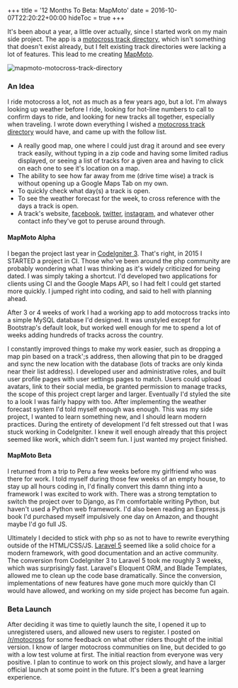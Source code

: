 +++
title = '12 Months To Beta: MapMoto'
date = 2016-10-07T22:20:22+00:00
hideToc = true
+++

It's been about a year, a little over actually, since I started work on my main side project. The app is a [motocross track directory](https://mapmoto.com),  which isn't something that doesn't exist already, but I felt existing track directories were lacking a lot of features. This lead to me creating [MapMoto](https://mapmoto.com).

![mapmoto-motocross-track-directory](/posts/images/12-months-to-beta/mapmoto.png)


### An Idea

I ride motocross a lot, not as much as a few years ago, but a lot. I'm always looking up weather before I ride, looking for hot-line numbers to call to confirm days to ride, and looking for new tracks all together, especially when traveling. I wrote down everything I wished a [motocross track directory](https://mapmoto.com) would have, and came up with the follow list.


* A really good map, one where I could  just drag it around and see every track easily, without typing in a zip code and having some limited radius displayed, or seeing a list of tracks for a given area and having to click on each one to see it's location on a map.
* The ability to see how far away from me (drive time wise) a track is without opening up a Google Maps Tab on my own.
* To quickly check what day(s) a track is open.
* To see the weather forecast for the week, to cross reference with the days a track is open.
* A track's website, [facebook](https://www.facebook.com), [twitter](https://x.com/), [instagram](https://www.instagram.com/), and whatever other contact info they've got to peruse around through.


#### MapMoto Alpha

I began the project last year in [CodeIgniter 3](https://www.codeigniter.com/). That's right, in 2015 I STARTED a project in CI. Those who've been around the php community are probably wondering what I was thinking as it's widely criticized for being dated. I was simply taking a shortcut. I'd developed two applications for clients using CI and the Google Maps API, so I had felt I could get started more quickly. I jumped right into coding, and said to hell with planning ahead.

After 3 or 4 weeks of work I had a working app to add motocross tracks into a simple MySQL database I'd designed. It was unstyled except for Bootstrap's default look, but worked well enough for me to spend a lot of weeks adding hundreds of tracks across the country.

I constantly improved things to make my work easier, such as dropping a map pin based on a track';s address, then allowing that pin to be dragged and sync the new location with the database (lots of tracks are only kinda near their list address). I developed user and administrative  roles, and built user profile pages with user settings pages to match. Users could upload avatars, link to their social media, be granted permission to manage tracks, the scope of this project crept larger and larger. Eventually I'd styled the site to a look I was fairly happy with too. After implementing the weather forecast system I'd told myself enough was enough. This was my side project, I wanted to learn something new, and I should learn modern practices. During the entirety of development I'd felt stressed out that I was stuck working in CodeIgniter. I knew it well enough already that this project seemed like work, which didn't seem fun. I just wanted my project finished.

#### MapMoto Beta

I returned from a trip to Peru a few weeks before my girlfriend who was there for work. I told myself  during those few weeks of an empty house, to stay up all hours coding in, I'd finally convert this damn thing into a framework I was excited to work with. There was a strong temptation to switch the project over to Django, as I'm comfortable writing Python, but haven't used a Python web framework. I'd also been reading an Express.js book I'd purchased myself impulsively one day on Amazon, and thought maybe I'd go full JS.

Ultimately I decided to stick with php so as not to have to rewrite everything outside of the HTML/CSS/JS. [Laravel 5](https://laravel.com/) seemed like a solid choice for a modern framework, with good documentation and an active community. The conversion from CodeIgniter 3 to Laravel 5 took me roughly 3 weeks, which was surprisingly fast. Laravel's Eloquent ORM, and Blade Templates, allowed me to clean up the code base dramatically. Since the conversion, implementations of new features have gone much more quickly than CI would have allowed, and working on my side project has become fun again.


### Beta Launch

After deciding it was time to quietly launch the site, I opened it up to unregistered users, and allowed new users to register. I posted on [/r/motocross](https://www.reddit.com/r/Motocross/comments/5332ru/feedback_on_my_track_directory/) for some feedback on what other riders thought of the initial version. I know of larger motocross communities on line, but decided to go with a low test volume at first. The initial reaction from everyone was very positive. I plan to continue to work on this project slowly, and have a larger official launch at some point in the future. It's been a great learning experience.
